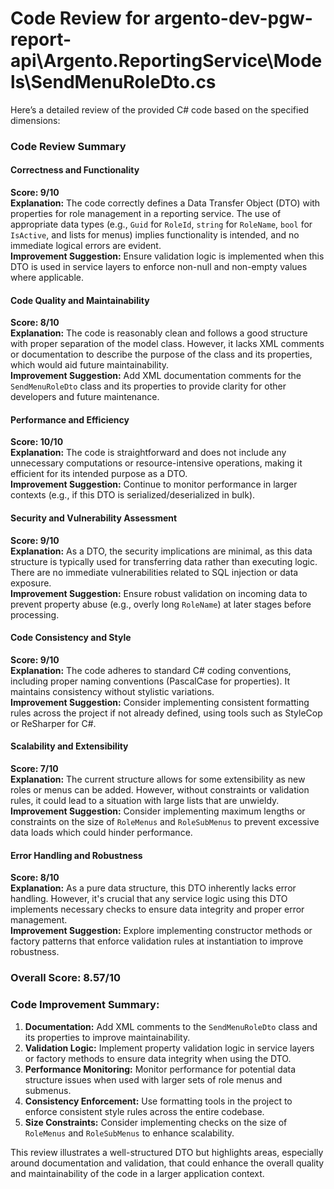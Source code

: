 # Code Review for argento-dev-pgw-report-api\Argento.ReportingService\Models\SendMenuRoleDto.cs

Here’s a detailed review of the provided C# code based on the specified dimensions:

### Code Review Summary

#### Correctness and Functionality
**Score: 9/10**  
**Explanation:** The code correctly defines a Data Transfer Object (DTO) with properties for role management in a reporting service. The use of appropriate data types (e.g., `Guid` for `RoleId`, `string` for `RoleName`, `bool` for `IsActive`, and lists for menus) implies functionality is intended, and no immediate logical errors are evident.  
**Improvement Suggestion:** Ensure validation logic is implemented when this DTO is used in service layers to enforce non-null and non-empty values where applicable.

#### Code Quality and Maintainability
**Score: 8/10**  
**Explanation:** The code is reasonably clean and follows a good structure with proper separation of the model class. However, it lacks XML comments or documentation to describe the purpose of the class and its properties, which would aid future maintainability.  
**Improvement Suggestion:** Add XML documentation comments for the `SendMenuRoleDto` class and its properties to provide clarity for other developers and future maintenance.

#### Performance and Efficiency
**Score: 10/10**  
**Explanation:** The code is straightforward and does not include any unnecessary computations or resource-intensive operations, making it efficient for its intended purpose as a DTO.  
**Improvement Suggestion:** Continue to monitor performance in larger contexts (e.g., if this DTO is serialized/deserialized in bulk).

#### Security and Vulnerability Assessment
**Score: 9/10**  
**Explanation:** As a DTO, the security implications are minimal, as this data structure is typically used for transferring data rather than executing logic. There are no immediate vulnerabilities related to SQL injection or data exposure.  
**Improvement Suggestion:** Ensure robust validation on incoming data to prevent property abuse (e.g., overly long `RoleName`) at later stages before processing.

#### Code Consistency and Style
**Score: 9/10**  
**Explanation:** The code adheres to standard C# coding conventions, including proper naming conventions (PascalCase for properties). It maintains consistency without stylistic variations.  
**Improvement Suggestion:** Consider implementing consistent formatting rules across the project if not already defined, using tools such as StyleCop or ReSharper for C#.

#### Scalability and Extensibility
**Score: 7/10**  
**Explanation:** The current structure allows for some extensibility as new roles or menus can be added. However, without constraints or validation rules, it could lead to a situation with large lists that are unwieldy.  
**Improvement Suggestion:** Consider implementing maximum lengths or constraints on the size of `RoleMenus` and `RoleSubMenus` to prevent excessive data loads which could hinder performance.

#### Error Handling and Robustness
**Score: 8/10**  
**Explanation:** As a pure data structure, this DTO inherently lacks error handling. However, it's crucial that any service logic using this DTO implements necessary checks to ensure data integrity and proper error management.  
**Improvement Suggestion:** Explore implementing constructor methods or factory patterns that enforce validation rules at instantiation to improve robustness.

### Overall Score: 8.57/10

### Code Improvement Summary:
1. **Documentation:** Add XML comments to the `SendMenuRoleDto` class and its properties to improve maintainability.
2. **Validation Logic:** Implement property validation logic in service layers or factory methods to ensure data integrity when using the DTO.
3. **Performance Monitoring:** Monitor performance for potential data structure issues when used with larger sets of role menus and submenus.
4. **Consistency Enforcement:** Use formatting tools in the project to enforce consistent style rules across the entire codebase.
5. **Size Constraints:** Consider implementing checks on the size of `RoleMenus` and `RoleSubMenus` to enhance scalability. 

This review illustrates a well-structured DTO but highlights areas, especially around documentation and validation, that could enhance the overall quality and maintainability of the code in a larger application context.